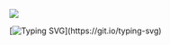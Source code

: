 ![](https://media2.giphy.com/media/2IudUHdI075HL02Pkk/giphy.gif?cid=ecf05e470x4uyp8iycf41ca8dbidgcmlf2u19vsib0qtvrzx&ep=v1_gifs_search&rid=giphy.gif&ct=g)

[![Typing SVG](https://readme-typing-svg.demolab.com?font=Fira+Code&pause=1000&width=435&lines=hi+there+%F0%9F%8E%83+im+Astral;don't+get+lost+in+my+profile!)](https://git.io/typing-svg)
